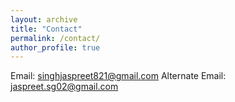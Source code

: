 ```yaml
---
layout: archive
title: "Contact"
permalink: /contact/
author_profile: true
---
```

Email: singhjaspreet821@gmail.com
Alternate Email: jaspreet.sg02@gmail.com
